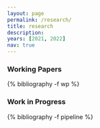 ```yaml
---
layout: page
permalink: /research/
title: research
description:
years: [2021, 2022]
nav: true
---
```


<div class="publications">

<!-- Working Papers -->
<h3  class="pubyear">Working Papers</h3>
{% bibliography -f wp %}

<!-- Work in Progress --> 
<h3  class="pubyear">Work in Progress</h3>
{% bibliography -f pipeline %}

</div>
